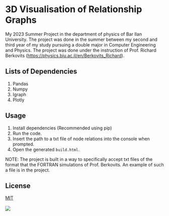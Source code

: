 # 3D Visualisation of Relationship Graphs

My 2023 Summer Project in the department of physics of Bar Ilan University.
The project was done in the summer between my second and third year of my study pursuing a double major in Computer
Engineering and Physics.
The project was done under the instruction of Prof. Richard
Berkovits (https://physics.biu.ac.il/en/Berkovits_Richard).<br/>

## Lists of Dependencies

1. Pandas
2. Numpy
3. Igraph
4. Plotly

## Usage

1. Install dependencies (Recommended using pip)
2. Run the code.
3. Insert the path to a txt file of node relations into the console when prompted.
4. Open the generated `build.html`.

NOTE: The project is built in a way to specifically accept txt files of the format that the FORTRAN simulations of
Prof. Berkovits.
An example of such a file is in the project.

## License

[MIT](https://choosealicense.com/licenses/mit/)
<br>
<br>
<img src="https://physics.biu.ac.il/sites/physics/themes/dolev21_sub/images/d/BIULogoEng@3x.png">
